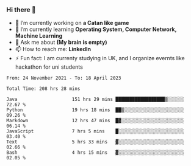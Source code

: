 ### Hi there 👋
- 🔭 I’m currently working on **a Catan like game**
- 🌱 I’m currently learning **Operating System, Computer Network, Machine Learning**
- 💬 Ask me about **(My brain is empty)**
- 📫 How to reach me: **LinkedIn**
- ⚡ Fun fact: I am currenty studying in UK, and I organize evernts like hackathon for uni students

<!--START_SECTION:waka-->

```text
From: 24 November 2021 - To: 18 April 2023

Total Time: 208 hrs 28 mins

Java                    151 hrs 29 mins ██████████████████▒░░░░░░   72.67 %
Python                  19 hrs 18 mins  ██▒░░░░░░░░░░░░░░░░░░░░░░   09.26 %
Markdown                12 hrs 47 mins  █▓░░░░░░░░░░░░░░░░░░░░░░░   06.14 %
JavaScript              7 hrs 5 mins    █░░░░░░░░░░░░░░░░░░░░░░░░   03.40 %
Text                    5 hrs 33 mins   ▓░░░░░░░░░░░░░░░░░░░░░░░░   02.66 %
Bash                    4 hrs 15 mins   ▓░░░░░░░░░░░░░░░░░░░░░░░░   02.05 %
```

<!--END_SECTION:waka-->
